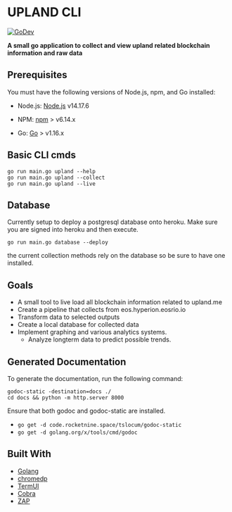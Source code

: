 # UPLAND CLI

[![GoDev](https://img.shields.io/badge/go.dev-reference-007d9c?logo=go&logoColor=white&style=flat-square)](https://dothissomeday.com)

**A small go application to collect and view upland related blockchain information and raw data**

## Prerequisites

You must have the following versions of Node.js, npm, and Go installed:

- Node.js: [Node.js](https://nodejs.org/en/) v14.17.6
- NPM: [npm](https://www.npmjs.com/) > v6.14.x

- Go: [Go](https://golang.org/doc/install) > v1.16.x

## Basic CLI cmds

```shell
go run main.go upland --help
go run main.go upland --collect
go run main.go upland --live

```

## Database

Currently setup to deploy a postgresql database onto heroku.
Make sure you are signed into heroku and then execute.

```
go run main.go database --deploy

```

the current collection methods rely on the database so be sure to have one installed.

## Goals

- A small tool to live load all blockchain information related to upland.me
- Create a pipeline that collects from eos.hyperion.eosrio.io
- Transform data to selected outputs
- Create a local database for collected data
- Implement graphing and various analytics systems.
  - Analyze longterm data to predict possible trends.

## Generated Documentation

To generate the documentation, run the following command:

```shell
godoc-static -destination=docs ./
cd docs && python -m http.server 8000
```

Ensure that both godoc and godoc-static are installed.

- `go get -d code.rocketnine.space/tslocum/godoc-static`
- `go get -d golang.org/x/tools/cmd/godoc`

## Built With

- [Golang]("https://go.dev/")
- [chromedp]("https://github.com/chromedp/chromedp")
- [TermUI]("https://github.com/gizak/termui")
- [Cobra]("https://github.com/spf13/cobra")
- [ZAP]("go.uber.org/zap")
